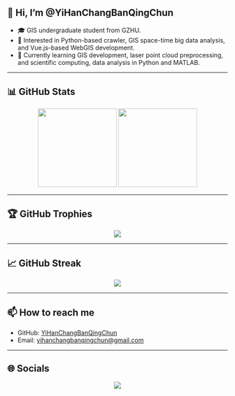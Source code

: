 ## 👋 Hi, I’m @YiHanChangBanQingChun
- 🎓 GIS undergraduate student from GZHU.
- 👀 Interested in Python-based crawler, GIS space-time big data analysis, and Vue.js-based WebGIS development.
- 🌱 Currently learning GIS development, laser point cloud preprocessing, and scientific computing, data analysis in Python and MATLAB.

---

## 📊 GitHub Stats
<div align="center">
  <img height="180em" src="https://github-readme-stats.vercel.app/api?username=YiHanChangBanQingChun&show_icons=true&count_private=true&theme=tokyonight" />
  <img height="180em" src="https://github-readme-stats.vercel.app/api/top-langs/?username=YiHanChangBanQingChun&layout=compact&theme=tokyonight"&hide=css,html />
</div>

---

## 🏆 GitHub Trophies
<div align="center">
  <img src="https://github-profile-trophy.vercel.app/?username=YiHanChangBanQingChun&theme=tokyonight&no-frame=true&margin-w=15" />
</div>

---

## 📈 GitHub Streak
<div align="center">
  <img src="https://github-readme-streak-stats.herokuapp.com/?user=YiHanChangBanQingChun&theme=tokyonight" />
</div>

---

## 📫 How to reach me
- GitHub: [YiHanChangBanQingChun](https://github.com/YiHanChangBanQingChun)
- Email: [yihanchangbanqingchun@gmail.com](mailto:yihanchangbanqingchun@gmail.com)

---

## 🌐 Socials
<div align="center">
  <a href="https://github.com/YiHanChangBanQingChun"><img src="https://img.shields.io/badge/GitHub-100000?style=for-the-badge&logo=github&logoColor=white" /></a>
<!--   <a href="https://linkedin.com/in/your-linkedin-profile"><img src="https://img.shields.io/badge/LinkedIn-0077B5?style=for-the-badge&logo=linkedin&logoColor=white" /></a> -->
<!--   <a href="https://twitter.com/your-twitter-profile"><img src="https://img.shields.io/badge/Twitter-1DA1F2?style=for-the-badge&logo=twitter&logoColor=white" /></a> -->
</div>
